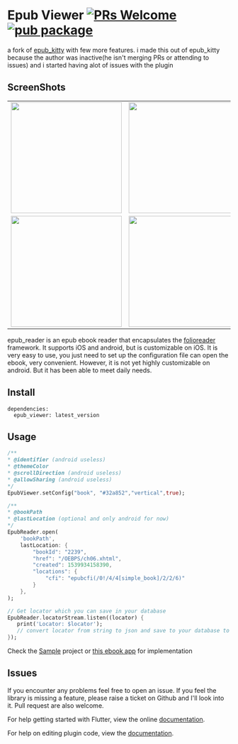 # Epub Viewer [![PRs Welcome](https://img.shields.io/badge/PRs-welcome-brightgreen.svg?style=flat-square)](http://makeapullrequest.com) [![pub package](https://img.shields.io/pub/v/epub_viewer.svg)](https://pub.dartlang.org/packages/epub_viewer)


a fork of [epub_kitty](https://github.com/451518849/epub_kitty) with few more features.
i made this out of epub_kitty because the author was inactive(he isn't merging PRs or attending to issues) and i started having alot of issues with the plugin

## ScreenShots
<table>
  <tr>
    <td align="center">
      <img src="https://github.com/JideGuru/epub_viewer/raw/master/screenshots/1.jpg" width="250px">
    </td>
    <td align="center">
      <img src="https://github.com/JideGuru/epub_viewer/raw/master/screenshots/2.png" width="250px">
    </td>
  </tr>
  <tr>
    <td align="center">
       <img src="https://github.com/JideGuru/epub_viewer/raw/master/screenshots/3.jpg" width="250px">
    </td>
    <td align="center">
       <img src="https://github.com/JideGuru/epub_viewer/raw/master/screenshots/4.png" width="250px">
    </td>
  </tr>
</table>


epub_reader is an epub ebook reader that encapsulates the [folioreader](https://folioreader.github.io/FolioReaderKit/) framework.
  It supports iOS and android, but is customizable on iOS. 
  It is very easy to use, you just need to set up the configuration file can open the ebook, very convenient.
  However, it is not yet highly customizable on android.
  But it has been able to meet daily needs.

## Install
```
dependencies:
  epub_viewer: latest_version
```

## Usage
```dart
/**
* @identifier (android useless)
* @themeColor
* @scrollDirection (android useless)
* @allowSharing (android useless)
*/
EpubViewer.setConfig("book", "#32a852","vertical",true);

/**
* @bookPath
* @lastLocation (optional and only android for now)
*/
EpubReader.open(
    'bookPath',
	lastLocation: {
        "bookId": "2239",
        "href": "/OEBPS/ch06.xhtml",
        "created": 1539934158390,
        "locations": {
            "cfi": "epubcfi(/0!/4/4[simple_book]/2/2/6)"
        }
    },
);

// Get locator which you can save in your database
EpubReader.locatorStream.listen((locator) {
   print('Locator: $locator');
   // convert locator from string to json and save to your database to be retrieved later
});
```

Check the [Sample](https://github.com/JideGuru/epub_viewer/tree/master/example) project or [this ebook app](https://github.com/JideGuru/FlutterEbookApp) for implementation
## Issues

If you encounter any problems feel free to open an issue. If you feel the library is
missing a feature, please raise a ticket on Github and I'll look into it.
Pull request are also welcome.

For help getting started with Flutter, view the online
[documentation](https://flutter.io/).

For help on editing plugin code, view the [documentation](https://flutter.io/platform-plugins/#edit-code).
	
